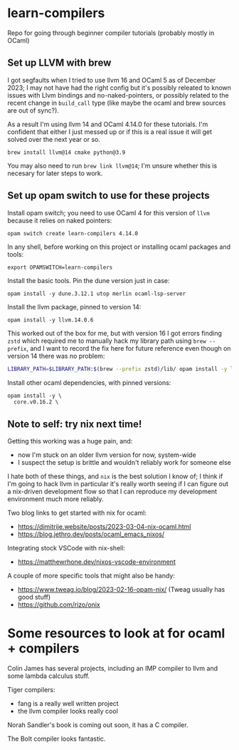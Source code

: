 # learn-compilers

Repo for going through beginner compiler tutorials (probably mostly in OCaml)

## Set up LLVM with brew

I got segfaults when I tried to use llvm 16 and OCaml 5 as of December 2023;
I may not have had the right config but it's possibly releated to known issues
with Llvm bindings and no-naked-pointers, or possibly related to the recent
change in `build_call` type (like maybe the ocaml and brew sources are out
of sync?).

As a result I'm using llvm 14 and OCaml 4.14.0 for these tutorials. I'm confident
that either I just messed up or if this is a real issue it will get solved over
the next year or so.

```
brew install llvm@14 cmake python@3.9
```

You may also need to run `brew link llvm@14`; I'm unsure whether this is
necesary for later steps to work.



## Set up opam switch to use for these projects

Install opam switch; you need to use OCaml 4 for this version of `llvm`
because it relies on naked pointers:
```bash
opam switch create learn-compilers 4.14.0
```

In any shell, before working on this project or installing ocaml
packages and tools:
```
export OPAMSWITCH=learn-compilers
```

Install the basic tools. Pin the dune version just in case:
```
opam install -y dune.3.12.1 utop merlin ocaml-lsp-server
```

Install the llvm package, pinned to version 14:
```
opam install -y llvm.14.0.6
```

This worked out of the box for me, but with version 16 I got errors finding
`zstd` which required me to manually hack my library path using `brew --prefix`,
and I want to record the fix here for future reference even though on version
14 there was no problem:
``` bash
LIBRARY_PATH=$LIBRARY_PATH:$(brew --prefix zstd)/lib/ opam install -y llvm.14.0.6
```


Install other ocaml dependencies, with pinned versions:
```
opam install -y \
  core.v0.16.2 \
```

## Note to self: try nix next time!

Getting this working was a huge pain, and:
- now I'm stuck on an older llvm version for now, system-wide
- I suspect the setup is brittle and wouldn't reliably work for someone else

I hate both of these things, and `nix` is the best solution I know of; I think
if I'm going to hack llvm in particular it's really worth seeing if I can figure
out a nix-driven development flow so that I can reproduce my development environment
much more reliably.


Two blog links to get started with nix for ocaml:
- https://dimitrije.website/posts/2023-03-04-nix-ocaml.html
- https://blog.jethro.dev/posts/ocaml_emacs_nixos/


Integrating stock VSCode with nix-shell:
- https://matthewrhone.dev/nixos-vscode-environment


A couple of more specific tools that might also be handy:
- https://www.tweag.io/blog/2023-02-16-opam-nix/ (Tweag usually has good stuff)
- https://github.com/rizo/onix


# Some resources to look at for ocaml + compilers

Colin James has several projects, including an IMP compiler
to llvm and some lambda calculus stuff.

Tiger compilers:
- fang is a really well written project
- the llvm compiler looks really cool

Norah Sandler's book is coming out soon, it has a C compiler.

The Bolt compiler looks fantastic.
